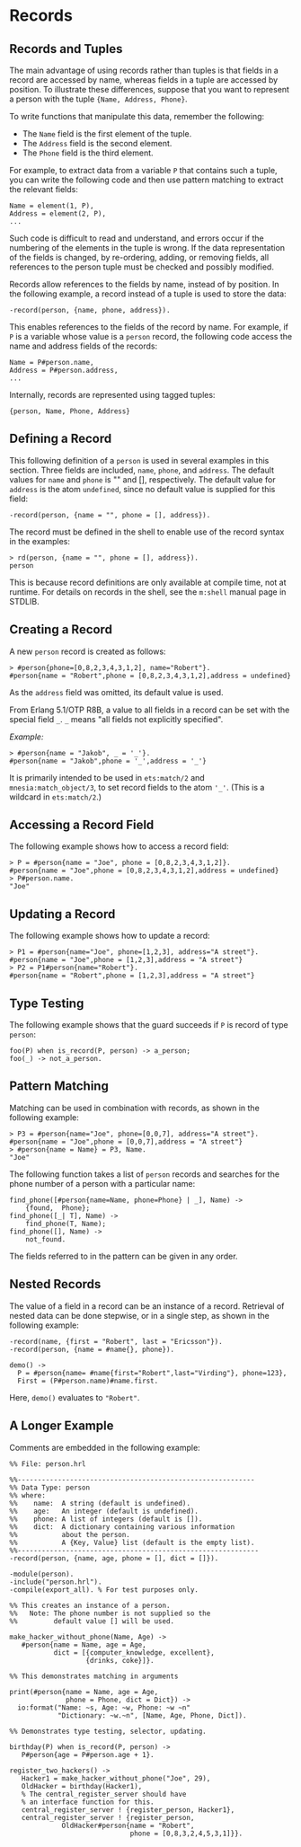 # Records

## Records and Tuples

The main advantage of using records rather than tuples is that fields in a record are accessed by name, whereas fields in a tuple are accessed by position. To illustrate these differences, suppose that you want to represent a person with the tuple `{Name, Address, Phone}`.

To write functions that manipulate this data, remember the following:

* The `Name` field is the first element of the tuple.
* The `Address` field is the second element.
* The `Phone` field is the third element.

For example, to extract data from a variable `P` that contains such a tuple, you can write the following code and then use pattern matching to extract the relevant fields:

```text
Name = element(1, P),
Address = element(2, P),
...
```

Such code is difficult to read and understand, and errors occur if the numbering of the elements in the tuple is wrong. If the data representation of the fields is changed, by re-ordering, adding, or removing fields, all references to the person tuple must be checked and possibly modified.

Records allow references to the fields by name, instead of by position. In the following example, a record instead of a tuple is used to store the data:

```text
-record(person, {name, phone, address}).
```

This enables references to the fields of the record by name. For example, if `P` is a variable whose value is a `person` record, the following code access the name and address fields of the records:

```text
Name = P#person.name,
Address = P#person.address,
...
```

Internally, records are represented using tagged tuples:

```text
{person, Name, Phone, Address}
```

## Defining a Record

This following definition of a `person` is used in several examples in this section. Three fields are included, `name`, `phone`, and `address`. The default values for `name` and `phone` is "" and [], respectively. The default value for `address` is the atom `undefined`, since no default value is supplied for this field:

```text
-record(person, {name = "", phone = [], address}).
```

The record must be defined in the shell to enable use of the record syntax in the examples:

```text
> rd(person, {name = "", phone = [], address}).
person
```

This is because record definitions are only available at compile time, not at runtime. For details on records in the shell, see the `m:shell` manual page in STDLIB.

## Creating a Record

A new `person` record is created as follows:

```text
> #person{phone=[0,8,2,3,4,3,1,2], name="Robert"}.
#person{name = "Robert",phone = [0,8,2,3,4,3,1,2],address = undefined}
```

As the `address` field was omitted, its default value is used.

From Erlang 5.1/OTP R8B, a value to all fields in a record can be set with the special field `_`. `_` means "all fields not explicitly specified".

*Example:*

```text
> #person{name = "Jakob", _ = '_'}.
#person{name = "Jakob",phone = '_',address = '_'}
```

It is primarily intended to be used in `ets:match/2` and `mnesia:match_object/3`, to set record fields to the atom `'_'`. (This is a wildcard in `ets:match/2`.)

## Accessing a Record Field

The following example shows how to access a record field:

```text
> P = #person{name = "Joe", phone = [0,8,2,3,4,3,1,2]}.
#person{name = "Joe",phone = [0,8,2,3,4,3,1,2],address = undefined}
> P#person.name.
"Joe"
```

## Updating a Record

The following example shows how to update a record:

```text
> P1 = #person{name="Joe", phone=[1,2,3], address="A street"}.
#person{name = "Joe",phone = [1,2,3],address = "A street"}
> P2 = P1#person{name="Robert"}.
#person{name = "Robert",phone = [1,2,3],address = "A street"}
```

## Type Testing

The following example shows that the guard succeeds if `P` is record of type `person`:

```text
foo(P) when is_record(P, person) -> a_person;
foo(_) -> not_a_person.
```

## Pattern Matching

Matching can be used in combination with records, as shown in the following example:

```text
> P3 = #person{name="Joe", phone=[0,0,7], address="A street"}.
#person{name = "Joe",phone = [0,0,7],address = "A street"}
> #person{name = Name} = P3, Name.
"Joe"
```

The following function takes a list of `person` records and searches for the phone number of a person with a particular name:

```text
find_phone([#person{name=Name, phone=Phone} | _], Name) ->
    {found,  Phone};
find_phone([_| T], Name) ->
    find_phone(T, Name);
find_phone([], Name) ->
    not_found.
```

The fields referred to in the pattern can be given in any order.

## Nested Records

The value of a field in a record can be an instance of a record. Retrieval of nested data can be done stepwise, or in a single step, as shown in the following example:

```text
-record(name, {first = "Robert", last = "Ericsson"}).
-record(person, {name = #name{}, phone}).

demo() ->
  P = #person{name= #name{first="Robert",last="Virding"}, phone=123},
  First = (P#person.name)#name.first.
```

Here, `demo()` evaluates to `"Robert"`.

## A Longer Example

Comments are embedded in the following example:

```text
%% File: person.hrl

%%-----------------------------------------------------------
%% Data Type: person
%% where:
%%    name:  A string (default is undefined).
%%    age:   An integer (default is undefined).
%%    phone: A list of integers (default is []).
%%    dict:  A dictionary containing various information 
%%           about the person. 
%%           A {Key, Value} list (default is the empty list).
%%------------------------------------------------------------
-record(person, {name, age, phone = [], dict = []}).
```

```text
-module(person).
-include("person.hrl").
-compile(export_all). % For test purposes only.

%% This creates an instance of a person.
%%   Note: The phone number is not supplied so the
%%         default value [] will be used.

make_hacker_without_phone(Name, Age) ->
   #person{name = Name, age = Age, 
           dict = [{computer_knowledge, excellent}, 
                   {drinks, coke}]}.

%% This demonstrates matching in arguments

print(#person{name = Name, age = Age,
              phone = Phone, dict = Dict}) ->
  io:format("Name: ~s, Age: ~w, Phone: ~w ~n" 
            "Dictionary: ~w.~n", [Name, Age, Phone, Dict]).

%% Demonstrates type testing, selector, updating.

birthday(P) when is_record(P, person) -> 
   P#person{age = P#person.age + 1}.

register_two_hackers() ->
   Hacker1 = make_hacker_without_phone("Joe", 29),
   OldHacker = birthday(Hacker1),
   % The central_register_server should have 
   % an interface function for this.
   central_register_server ! {register_person, Hacker1},
   central_register_server ! {register_person, 
             OldHacker#person{name = "Robert", 
                              phone = [0,8,3,2,4,5,3,1]}}.
```
